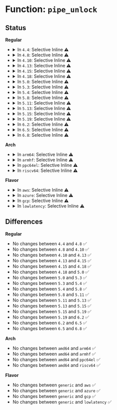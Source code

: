 # Function: <code>pipe_unlock</code>

## Status
<b>Regular</b>
<ul>
<li>
<details>
<summary>In <code>4.4</code>: Selective Inline ⚠️</summary>

```c
void pipe_unlock(struct pipe_inode_info *pipe);
```

**Collision:** Unique Global

**Inline:** Selective

**Transformation:** False

**Instances:**

```
In fs/pipe.c (ffffffff812149d0)
Location: fs/pipe.c:77
Inline: True
Inline callers:
  - fs/pipe.c:pipe_wait
Direct callers:
  - fs/splice.c:splice_to_pipe
  - fs/splice.c:vmsplice_to_user
  - fs/splice.c:iter_file_splice_write
  - fs/splice.c:splice_from_pipe
  - fs/splice.c:SyS_splice
  - fs/splice.c:SyS_splice
  - fs/splice.c:SyS_splice
  - fs/splice.c:SyS_splice
  - fs/splice.c:SyS_splice
  - fs/splice.c:SyS_splice
  - fs/splice.c:SyS_tee
  - fs/splice.c:SyS_tee
  - fs/splice.c:SyS_tee
  - fs/splice.c:SyS_tee
  - fs/splice.c:SyS_tee
  - fs/splice.c:SyS_tee
  - fs/coredump.c:do_coredump
  - fs/coredump.c:do_coredump
  - fs/fuse/dev.c:fuse_dev_splice_write
  - fs/fuse/dev.c:fuse_dev_splice_write
  - fs/fuse/dev.c:fuse_dev_splice_write
  - fs/fuse/dev.c:fuse_dev_splice_write
  - fs/fuse/dev.c:fuse_dev_splice_read
  - fs/fuse/dev.c:fuse_dev_splice_read
  - drivers/char/virtio_console.c:port_fops_splice_write
  - drivers/char/virtio_console.c:port_fops_splice_write
```
**Symbols:**

```
ffffffff812149d0-ffffffff812149e8: pipe_unlock (STB_GLOBAL)
```
</details>
</li>
<li>
<details>
<summary>In <code>4.8</code>: Selective Inline ⚠️</summary>

```c
void pipe_unlock(struct pipe_inode_info *pipe);
```

**Collision:** Unique Global

**Inline:** Selective

**Transformation:** False

**Instances:**

```
In fs/pipe.c (ffffffff8123bbc4)
Location: fs/pipe.c:78
Inline: True
Inline callers:
  - fs/pipe.c:pipe_wait
Direct callers:
  - fs/splice.c:SyS_tee
  - fs/splice.c:SyS_tee
  - fs/splice.c:SyS_tee
  - fs/splice.c:SyS_tee
  - fs/splice.c:SyS_tee
  - fs/splice.c:SyS_tee
  - fs/splice.c:SyS_splice
  - fs/splice.c:SyS_splice
  - fs/splice.c:SyS_splice
  - fs/splice.c:SyS_splice
  - fs/splice.c:SyS_splice
  - fs/splice.c:SyS_splice
  - fs/splice.c:vmsplice_to_user
  - fs/splice.c:iter_file_splice_write
  - fs/splice.c:splice_from_pipe
  - fs/splice.c:splice_to_pipe
  - fs/coredump.c:do_coredump
  - fs/coredump.c:do_coredump
  - fs/fuse/dev.c:fuse_dev_splice_write
  - fs/fuse/dev.c:fuse_dev_splice_write
  - fs/fuse/dev.c:fuse_dev_splice_write
  - fs/fuse/dev.c:fuse_dev_splice_write
  - fs/fuse/dev.c:fuse_dev_splice_read
  - fs/fuse/dev.c:fuse_dev_splice_read
  - drivers/char/virtio_console.c:port_fops_splice_write
  - drivers/char/virtio_console.c:port_fops_splice_write
```
**Symbols:**

```
ffffffff8123b760-ffffffff8123b778: pipe_unlock (STB_GLOBAL)
```
</details>
</li>
<li>
<details>
<summary>In <code>4.10</code>: Selective Inline ⚠️</summary>

```c
void pipe_unlock(struct pipe_inode_info *pipe);
```

**Collision:** Unique Global

**Inline:** Selective

**Transformation:** False

**Instances:**

```
In fs/pipe.c (ffffffff8124e964)
Location: fs/pipe.c:78
Inline: True
Inline callers:
  - fs/pipe.c:pipe_wait
Direct callers:
  - fs/splice.c:SyS_tee
  - fs/splice.c:SyS_tee
  - fs/splice.c:SyS_tee
  - fs/splice.c:SyS_tee
  - fs/splice.c:SyS_tee
  - fs/splice.c:SyS_tee
  - fs/splice.c:SyS_splice
  - fs/splice.c:SyS_splice
  - fs/splice.c:SyS_splice
  - fs/splice.c:SyS_splice
  - fs/splice.c:SyS_splice
  - fs/splice.c:SyS_splice
  - fs/splice.c:SyS_splice
  - fs/splice.c:vmsplice_to_pipe
  - fs/splice.c:vmsplice_to_pipe
  - fs/splice.c:vmsplice_to_user
  - fs/splice.c:iter_file_splice_write
  - fs/splice.c:splice_from_pipe
  - fs/coredump.c:do_coredump
  - fs/coredump.c:do_coredump
  - fs/fuse/dev.c:fuse_dev_splice_write
  - fs/fuse/dev.c:fuse_dev_splice_write
  - fs/fuse/dev.c:fuse_dev_splice_write
  - fs/fuse/dev.c:fuse_dev_splice_write
  - drivers/char/virtio_console.c:port_fops_splice_write
  - drivers/char/virtio_console.c:port_fops_splice_write
```
**Symbols:**

```
ffffffff8124e500-ffffffff8124e518: pipe_unlock (STB_GLOBAL)
```
</details>
</li>
<li>
<details>
<summary>In <code>4.13</code>: Selective Inline ⚠️</summary>

```c
void pipe_unlock(struct pipe_inode_info *pipe);
```

**Collision:** Unique Global

**Inline:** Selective

**Transformation:** False

**Instances:**

```
In fs/pipe.c (ffffffff8125a894)
Location: fs/pipe.c:78
Inline: True
Inline callers:
  - fs/pipe.c:pipe_wait
Direct callers:
  - fs/splice.c:SyS_tee
  - fs/splice.c:SyS_tee
  - fs/splice.c:SyS_tee
  - fs/splice.c:SyS_tee
  - fs/splice.c:SyS_tee
  - fs/splice.c:SyS_tee
  - fs/splice.c:SyS_tee
  - fs/splice.c:SyS_tee
  - fs/splice.c:SyS_splice
  - fs/splice.c:SyS_splice
  - fs/splice.c:SyS_splice
  - fs/splice.c:SyS_splice
  - fs/splice.c:SyS_splice
  - fs/splice.c:SyS_splice
  - fs/splice.c:SyS_splice
  - fs/splice.c:SyS_splice
  - fs/splice.c:SyS_splice
  - fs/splice.c:vmsplice_to_pipe
  - fs/splice.c:vmsplice_to_user
  - fs/splice.c:iter_file_splice_write
  - fs/splice.c:splice_from_pipe
  - fs/coredump.c:do_coredump
  - fs/coredump.c:do_coredump
  - fs/fuse/dev.c:fuse_dev_splice_write
  - fs/fuse/dev.c:fuse_dev_splice_write
  - fs/fuse/dev.c:fuse_dev_splice_write
  - fs/fuse/dev.c:fuse_dev_splice_write
  - drivers/char/virtio_console.c:port_fops_splice_write
  - drivers/char/virtio_console.c:port_fops_splice_write
```
**Symbols:**

```
ffffffff8125a490-ffffffff8125a4a9: pipe_unlock (STB_GLOBAL)
```
</details>
</li>
<li>
<details>
<summary>In <code>4.15</code>: Selective Inline ⚠️</summary>

```c
void pipe_unlock(struct pipe_inode_info *pipe);
```

**Collision:** Unique Global

**Inline:** Selective

**Transformation:** False

**Instances:**

```
In fs/pipe.c (ffffffff8127cc24)
Location: fs/pipe.c:79
Inline: True
Inline callers:
  - fs/pipe.c:pipe_wait
Direct callers:
  - fs/splice.c:SyS_tee
  - fs/splice.c:SyS_tee
  - fs/splice.c:SyS_tee
  - fs/splice.c:SyS_tee
  - fs/splice.c:SyS_tee
  - fs/splice.c:SyS_tee
  - fs/splice.c:SyS_tee
  - fs/splice.c:SyS_tee
  - fs/splice.c:SyS_splice
  - fs/splice.c:SyS_splice
  - fs/splice.c:SyS_splice
  - fs/splice.c:SyS_splice
  - fs/splice.c:SyS_splice
  - fs/splice.c:SyS_splice
  - fs/splice.c:SyS_splice
  - fs/splice.c:SyS_splice
  - fs/splice.c:SyS_splice
  - fs/splice.c:vmsplice_to_pipe
  - fs/splice.c:vmsplice_to_user
  - fs/splice.c:iter_file_splice_write
  - fs/splice.c:splice_from_pipe
  - fs/coredump.c:do_coredump
  - fs/coredump.c:do_coredump
  - fs/fuse/dev.c:fuse_dev_splice_write
  - fs/fuse/dev.c:fuse_dev_splice_write
  - fs/fuse/dev.c:fuse_dev_splice_write
  - fs/fuse/dev.c:fuse_dev_splice_write
  - drivers/char/virtio_console.c:port_fops_splice_write
  - drivers/char/virtio_console.c:port_fops_splice_write
```
**Symbols:**

```
ffffffff8127c790-ffffffff8127c7a9: pipe_unlock (STB_GLOBAL)
```
</details>
</li>
<li>
<details>
<summary>In <code>4.18</code>: Selective Inline ⚠️</summary>

```c
void pipe_unlock(struct pipe_inode_info *pipe);
```

**Collision:** Unique Global

**Inline:** Selective

**Transformation:** False

**Instances:**

```
In fs/pipe.c (ffffffff812a3bb4)
Location: fs/pipe.c:74
Inline: True
Inline callers:
  - fs/pipe.c:pipe_wait
Direct callers:
  - fs/splice.c:do_tee
  - fs/splice.c:do_tee
  - fs/splice.c:do_tee
  - fs/splice.c:do_tee
  - fs/splice.c:do_tee
  - fs/splice.c:do_tee
  - fs/splice.c:do_tee
  - fs/splice.c:do_tee
  - fs/splice.c:do_splice
  - fs/splice.c:do_splice
  - fs/splice.c:do_splice
  - fs/splice.c:do_splice
  - fs/splice.c:do_splice
  - fs/splice.c:do_splice
  - fs/splice.c:do_splice
  - fs/splice.c:do_splice
  - fs/splice.c:do_splice
  - fs/splice.c:iter_file_splice_write
  - fs/splice.c:splice_from_pipe
  - fs/coredump.c:do_coredump
  - fs/coredump.c:do_coredump
  - fs/fuse/dev.c:fuse_dev_splice_write
  - fs/fuse/dev.c:fuse_dev_splice_write
  - fs/fuse/dev.c:fuse_dev_splice_write
  - fs/fuse/dev.c:fuse_dev_splice_write
  - drivers/char/virtio_console.c:port_fops_splice_write
  - drivers/char/virtio_console.c:port_fops_splice_write
```
**Symbols:**

```
ffffffff812a3720-ffffffff812a3738: pipe_unlock (STB_GLOBAL)
```
</details>
</li>
<li>
<details>
<summary>In <code>5.0</code>: Selective Inline ⚠️</summary>

```c
void pipe_unlock(struct pipe_inode_info *pipe);
```

**Collision:** Unique Global

**Inline:** Selective

**Transformation:** False

**Instances:**

```
In fs/pipe.c (ffffffff812b8d04)
Location: fs/pipe.c:74
Inline: True
Inline callers:
  - fs/pipe.c:pipe_wait
Direct callers:
  - fs/splice.c:do_tee
  - fs/splice.c:do_tee
  - fs/splice.c:do_tee
  - fs/splice.c:do_tee
  - fs/splice.c:do_tee
  - fs/splice.c:do_tee
  - fs/splice.c:do_tee
  - fs/splice.c:do_tee
  - fs/splice.c:do_splice
  - fs/splice.c:do_splice
  - fs/splice.c:do_splice
  - fs/splice.c:do_splice
  - fs/splice.c:do_splice
  - fs/splice.c:do_splice
  - fs/splice.c:do_splice
  - fs/splice.c:do_splice
  - fs/splice.c:do_splice
  - fs/splice.c:iter_file_splice_write
  - fs/splice.c:splice_from_pipe
  - fs/coredump.c:do_coredump
  - fs/coredump.c:do_coredump
  - fs/fuse/dev.c:fuse_dev_splice_write
  - fs/fuse/dev.c:fuse_dev_splice_write
  - fs/fuse/dev.c:fuse_dev_splice_write
  - fs/fuse/dev.c:fuse_dev_splice_write
  - fs/fuse/dev.c:fuse_dev_splice_write
  - drivers/char/virtio_console.c:port_fops_splice_write
  - drivers/char/virtio_console.c:port_fops_splice_write
```
**Symbols:**

```
ffffffff812b8870-ffffffff812b8888: pipe_unlock (STB_GLOBAL)
```
</details>
</li>
<li>
<details>
<summary>In <code>5.3</code>: Selective Inline ⚠️</summary>

```c
void pipe_unlock(struct pipe_inode_info *pipe);
```

**Collision:** Unique Global

**Inline:** Selective

**Transformation:** False

**Instances:**

```
In fs/pipe.c (ffffffff812d58f1)
Location: fs/pipe.c:75
Inline: True
Inline callers:
  - fs/pipe.c:pipe_wait
Direct callers:
  - fs/splice.c:do_tee
  - fs/splice.c:do_tee
  - fs/splice.c:do_tee
  - fs/splice.c:do_tee
  - fs/splice.c:do_tee
  - fs/splice.c:do_tee
  - fs/splice.c:do_tee
  - fs/splice.c:do_tee
  - fs/splice.c:do_tee
  - fs/splice.c:do_tee
  - fs/splice.c:do_splice
  - fs/splice.c:do_splice
  - fs/splice.c:do_splice
  - fs/splice.c:do_splice
  - fs/splice.c:do_splice
  - fs/splice.c:do_splice
  - fs/splice.c:do_splice
  - fs/splice.c:do_splice
  - fs/splice.c:do_splice
  - fs/splice.c:do_splice
  - fs/splice.c:do_splice
  - fs/splice.c:iter_file_splice_write
  - fs/splice.c:splice_from_pipe
  - fs/coredump.c:do_coredump
  - fs/coredump.c:do_coredump
  - fs/fuse/dev.c:fuse_dev_splice_write
  - fs/fuse/dev.c:fuse_dev_splice_write
  - fs/fuse/dev.c:fuse_dev_splice_write
  - drivers/char/virtio_console.c:port_fops_splice_write
  - drivers/char/virtio_console.c:port_fops_splice_write
```
**Symbols:**

```
ffffffff812d53f0-ffffffff812d5408: pipe_unlock (STB_GLOBAL)
```
</details>
</li>
<li>
<details>
<summary>In <code>5.4</code>: Selective Inline ⚠️</summary>

```c
void pipe_unlock(struct pipe_inode_info *pipe);
```

**Collision:** Unique Global

**Inline:** Selective

**Transformation:** False

**Instances:**

```
In fs/pipe.c (ffffffff812e7461)
Location: fs/pipe.c:75
Inline: True
Inline callers:
  - fs/pipe.c:pipe_wait
Direct callers:
  - fs/splice.c:do_tee
  - fs/splice.c:do_tee
  - fs/splice.c:do_tee
  - fs/splice.c:do_tee
  - fs/splice.c:do_tee
  - fs/splice.c:do_tee
  - fs/splice.c:do_tee
  - fs/splice.c:do_tee
  - fs/splice.c:do_tee
  - fs/splice.c:do_tee
  - fs/splice.c:do_splice
  - fs/splice.c:do_splice
  - fs/splice.c:do_splice
  - fs/splice.c:do_splice
  - fs/splice.c:do_splice
  - fs/splice.c:do_splice
  - fs/splice.c:do_splice
  - fs/splice.c:do_splice
  - fs/splice.c:do_splice
  - fs/splice.c:do_splice
  - fs/splice.c:do_splice
  - fs/splice.c:iter_file_splice_write
  - fs/splice.c:splice_from_pipe
  - fs/coredump.c:do_coredump
  - fs/coredump.c:do_coredump
  - fs/fuse/dev.c:fuse_dev_splice_write
  - fs/fuse/dev.c:fuse_dev_splice_write
  - fs/fuse/dev.c:fuse_dev_splice_write
  - drivers/char/virtio_console.c:port_fops_splice_write
  - drivers/char/virtio_console.c:port_fops_splice_write
```
**Symbols:**

```
ffffffff812e6f60-ffffffff812e6f78: pipe_unlock (STB_GLOBAL)
```
</details>
</li>
<li>
<details>
<summary>In <code>5.8</code>: Selective Inline ⚠️</summary>

```c
void pipe_unlock(struct pipe_inode_info *pipe);
```

**Collision:** Unique Global

**Inline:** Selective

**Transformation:** False

**Instances:**

```
In fs/pipe.c (ffffffff8131ed16)
Location: fs/pipe.c:78
Inline: True
Inline callers:
  - fs/pipe.c:wait_for_partner
  - fs/pipe.c:pipe_wait_writable
  - fs/pipe.c:pipe_wait_readable
Direct callers:
  - kernel/watch_queue.c:watch_queue_set_filter
  - fs/splice.c:splice_pipe_to_pipe
  - fs/splice.c:splice_pipe_to_pipe
  - fs/splice.c:splice_pipe_to_pipe
  - fs/splice.c:splice_pipe_to_pipe
  - fs/splice.c:splice_pipe_to_pipe
  - fs/splice.c:splice_pipe_to_pipe
  - fs/splice.c:splice_pipe_to_pipe
  - fs/splice.c:splice_pipe_to_pipe
  - fs/splice.c:splice_pipe_to_pipe
  - fs/splice.c:splice_pipe_to_pipe
  - fs/splice.c:splice_pipe_to_pipe
  - fs/splice.c:splice_pipe_to_pipe
  - fs/splice.c:do_splice
  - fs/splice.c:direct_splice_actor
  - fs/splice.c:generic_splice_sendpage
  - fs/splice.c:iter_file_splice_write
  - fs/fuse/dev.c:fuse_dev_splice_write
  - fs/fuse/dev.c:fuse_dev_splice_write
  - fs/fuse/dev.c:fuse_dev_splice_write
  - drivers/char/virtio_console.c:port_fops_splice_write
  - drivers/char/virtio_console.c:port_fops_splice_write
```
**Symbols:**

```
ffffffff8131e7d0-ffffffff8131e7e8: pipe_unlock (STB_GLOBAL)
```
</details>
</li>
<li>
<details>
<summary>In <code>5.11</code>: Selective Inline ⚠️</summary>

```c
void pipe_unlock(struct pipe_inode_info *pipe);
```

**Collision:** Unique Global

**Inline:** Selective

**Transformation:** False

**Instances:**

```
In fs/pipe.c (ffffffff8132a243)
Location: fs/pipe.c:78
Inline: True
Inline callers:
  - fs/pipe.c:wait_for_partner
  - fs/pipe.c:pipe_wait_writable
  - fs/pipe.c:pipe_wait_readable
Direct callers:
  - kernel/watch_queue.c:watch_queue_set_filter
  - fs/splice.c:splice_pipe_to_pipe
  - fs/splice.c:splice_pipe_to_pipe
  - fs/splice.c:splice_pipe_to_pipe
  - fs/splice.c:splice_pipe_to_pipe
  - fs/splice.c:splice_pipe_to_pipe
  - fs/splice.c:splice_pipe_to_pipe
  - fs/splice.c:splice_pipe_to_pipe
  - fs/splice.c:splice_pipe_to_pipe
  - fs/splice.c:splice_pipe_to_pipe
  - fs/splice.c:splice_pipe_to_pipe
  - fs/splice.c:splice_pipe_to_pipe
  - fs/splice.c:splice_pipe_to_pipe
  - fs/splice.c:__do_sys_vmsplice
  - fs/splice.c:vmsplice_to_pipe
  - fs/splice.c:do_splice
  - fs/splice.c:generic_splice_sendpage
  - fs/splice.c:iter_file_splice_write
  - fs/fuse/dev.c:fuse_dev_splice_write
  - fs/fuse/dev.c:fuse_dev_splice_write
  - fs/fuse/dev.c:fuse_dev_splice_write
  - drivers/char/virtio_console.c:port_fops_splice_write
  - drivers/char/virtio_console.c:port_fops_splice_write
```
**Symbols:**

```
ffffffff81329d30-ffffffff81329d48: pipe_unlock (STB_GLOBAL)
```
</details>
</li>
<li>
<details>
<summary>In <code>5.13</code>: Selective Inline ⚠️</summary>

```c
void pipe_unlock(struct pipe_inode_info *pipe);
```

**Collision:** Unique Global

**Inline:** Selective

**Transformation:** False

**Instances:**

```
In fs/pipe.c (ffffffff813301f3)
Location: fs/pipe.c:93
Inline: True
Inline callers:
  - fs/pipe.c:wait_for_partner
  - fs/pipe.c:pipe_wait_writable
  - fs/pipe.c:pipe_wait_readable
Direct callers:
  - kernel/watch_queue.c:watch_queue_set_filter
  - fs/splice.c:do_tee
  - fs/splice.c:do_tee
  - fs/splice.c:do_tee
  - fs/splice.c:do_tee
  - fs/splice.c:do_tee
  - fs/splice.c:do_tee
  - fs/splice.c:splice_pipe_to_pipe
  - fs/splice.c:splice_pipe_to_pipe
  - fs/splice.c:splice_pipe_to_pipe
  - fs/splice.c:splice_pipe_to_pipe
  - fs/splice.c:splice_pipe_to_pipe
  - fs/splice.c:splice_pipe_to_pipe
  - fs/splice.c:splice_pipe_to_pipe
  - fs/splice.c:splice_pipe_to_pipe
  - fs/splice.c:splice_pipe_to_pipe
  - fs/splice.c:splice_pipe_to_pipe
  - fs/splice.c:splice_pipe_to_pipe
  - fs/splice.c:splice_pipe_to_pipe
  - fs/splice.c:__do_sys_vmsplice
  - fs/splice.c:__do_sys_vmsplice
  - fs/splice.c:splice_file_to_pipe
  - fs/splice.c:generic_splice_sendpage
  - fs/splice.c:iter_file_splice_write
  - fs/coredump.c:do_coredump
  - fs/coredump.c:do_coredump
  - fs/fuse/dev.c:fuse_dev_splice_write
  - fs/fuse/dev.c:fuse_dev_splice_write
  - fs/fuse/dev.c:fuse_dev_splice_write
  - drivers/char/virtio_console.c:port_fops_splice_write
  - drivers/char/virtio_console.c:port_fops_splice_write
```
**Symbols:**

```
ffffffff8132fcf0-ffffffff8132fd08: pipe_unlock (STB_GLOBAL)
```
</details>
</li>
<li>
<details>
<summary>In <code>5.15</code>: Selective Inline ⚠️</summary>

```c
void pipe_unlock(struct pipe_inode_info *pipe);
```

**Collision:** Unique Global

**Inline:** Selective

**Transformation:** False

**Instances:**

```
In fs/pipe.c (ffffffff8137d9b3)
Location: fs/pipe.c:93
Inline: True
Inline callers:
  - fs/pipe.c:wait_for_partner
  - fs/pipe.c:pipe_wait_writable
  - fs/pipe.c:pipe_wait_readable
Direct callers:
  - kernel/watch_queue.c:watch_queue_set_filter
  - fs/splice.c:do_tee
  - fs/splice.c:do_tee
  - fs/splice.c:do_tee
  - fs/splice.c:do_tee
  - fs/splice.c:do_tee
  - fs/splice.c:do_tee
  - fs/splice.c:splice_pipe_to_pipe
  - fs/splice.c:splice_pipe_to_pipe
  - fs/splice.c:splice_pipe_to_pipe
  - fs/splice.c:splice_pipe_to_pipe
  - fs/splice.c:splice_pipe_to_pipe
  - fs/splice.c:splice_pipe_to_pipe
  - fs/splice.c:splice_pipe_to_pipe
  - fs/splice.c:splice_pipe_to_pipe
  - fs/splice.c:splice_pipe_to_pipe
  - fs/splice.c:splice_pipe_to_pipe
  - fs/splice.c:splice_pipe_to_pipe
  - fs/splice.c:splice_pipe_to_pipe
  - fs/splice.c:__do_sys_vmsplice
  - fs/splice.c:__do_sys_vmsplice
  - fs/splice.c:splice_file_to_pipe
  - fs/splice.c:generic_splice_sendpage
  - fs/splice.c:iter_file_splice_write
  - fs/coredump.c:do_coredump
  - fs/coredump.c:do_coredump
  - fs/fuse/dev.c:fuse_dev_splice_write
  - fs/fuse/dev.c:fuse_dev_splice_write
  - fs/fuse/dev.c:fuse_dev_splice_write
  - drivers/char/virtio_console.c:port_fops_splice_write
  - drivers/char/virtio_console.c:port_fops_splice_write
```
**Symbols:**

```
ffffffff8137d4b0-ffffffff8137d4c8: pipe_unlock (STB_GLOBAL)
```
</details>
</li>
<li>
<details>
<summary>In <code>5.19</code>: Selective Inline ⚠️</summary>

```c
void pipe_unlock(struct pipe_inode_info *pipe);
```

**Collision:** Unique Global

**Inline:** Selective

**Transformation:** False

**Instances:**

```
In fs/pipe.c (ffffffff813fe053)
Location: fs/pipe.c:94
Inline: True
Inline callers:
  - fs/pipe.c:wait_for_partner
  - fs/pipe.c:pipe_wait_writable
  - fs/pipe.c:pipe_wait_readable
Direct callers:
  - kernel/watch_queue.c:watch_queue_set_filter
  - fs/splice.c:do_tee
  - fs/splice.c:do_tee
  - fs/splice.c:do_tee
  - fs/splice.c:do_tee
  - fs/splice.c:do_tee
  - fs/splice.c:do_tee
  - fs/splice.c:splice_pipe_to_pipe
  - fs/splice.c:splice_pipe_to_pipe
  - fs/splice.c:splice_pipe_to_pipe
  - fs/splice.c:splice_pipe_to_pipe
  - fs/splice.c:splice_pipe_to_pipe
  - fs/splice.c:splice_pipe_to_pipe
  - fs/splice.c:splice_pipe_to_pipe
  - fs/splice.c:splice_pipe_to_pipe
  - fs/splice.c:splice_pipe_to_pipe
  - fs/splice.c:splice_pipe_to_pipe
  - fs/splice.c:__do_sys_vmsplice
  - fs/splice.c:__do_sys_vmsplice
  - fs/splice.c:splice_file_to_pipe
  - fs/splice.c:generic_splice_sendpage
  - fs/splice.c:iter_file_splice_write
  - fs/coredump.c:do_coredump
  - fs/coredump.c:do_coredump
  - fs/fuse/dev.c:fuse_dev_splice_write
  - fs/fuse/dev.c:fuse_dev_splice_write
  - fs/fuse/dev.c:fuse_dev_splice_write
  - drivers/char/virtio_console.c:port_fops_splice_write
  - drivers/char/virtio_console.c:port_fops_splice_write
```
**Symbols:**

```
ffffffff813fd090-ffffffff813fd0b8: pipe_unlock (STB_GLOBAL)
```
</details>
</li>
<li>
<details>
<summary>In <code>6.2</code>: Selective Inline ⚠️</summary>

```c
void pipe_unlock(struct pipe_inode_info *pipe);
```

**Collision:** Unique Global

**Inline:** Selective

**Transformation:** False

**Instances:**

```
In fs/pipe.c (ffffffff81487c83)
Location: fs/pipe.c:94
Inline: True
Inline callers:
  - fs/pipe.c:wait_for_partner
  - fs/pipe.c:pipe_wait_writable
  - fs/pipe.c:pipe_wait_readable
Direct callers:
  - kernel/watch_queue.c:watch_queue_set_filter
  - fs/splice.c:do_tee
  - fs/splice.c:do_tee
  - fs/splice.c:do_tee
  - fs/splice.c:do_tee
  - fs/splice.c:do_tee
  - fs/splice.c:do_tee
  - fs/splice.c:splice_pipe_to_pipe
  - fs/splice.c:splice_pipe_to_pipe
  - fs/splice.c:splice_pipe_to_pipe
  - fs/splice.c:splice_pipe_to_pipe
  - fs/splice.c:splice_pipe_to_pipe
  - fs/splice.c:splice_pipe_to_pipe
  - fs/splice.c:splice_pipe_to_pipe
  - fs/splice.c:splice_pipe_to_pipe
  - fs/splice.c:splice_pipe_to_pipe
  - fs/splice.c:splice_pipe_to_pipe
  - fs/splice.c:__do_sys_vmsplice
  - fs/splice.c:__do_sys_vmsplice
  - fs/splice.c:splice_file_to_pipe
  - fs/splice.c:generic_splice_sendpage
  - fs/splice.c:iter_file_splice_write
  - fs/coredump.c:do_coredump
  - fs/coredump.c:do_coredump
  - fs/fuse/dev.c:fuse_dev_splice_write
  - fs/fuse/dev.c:fuse_dev_splice_write
  - fs/fuse/dev.c:fuse_dev_splice_write
  - drivers/char/virtio_console.c:port_fops_splice_write
  - drivers/char/virtio_console.c:port_fops_splice_write
```
**Symbols:**

```
ffffffff81486c10-ffffffff81486c38: pipe_unlock (STB_GLOBAL)
```
</details>
</li>
<li>
<details>
<summary>In <code>6.5</code>: Selective Inline ⚠️</summary>

```c
void pipe_unlock(struct pipe_inode_info *pipe);
```

**Collision:** Unique Global

**Inline:** Selective

**Transformation:** False

**Instances:**

```
In fs/pipe.c (ffffffff814bcb43)
Location: fs/pipe.c:94
Inline: True
Inline callers:
  - fs/pipe.c:wait_for_partner
  - fs/pipe.c:pipe_wait_writable
  - fs/pipe.c:pipe_wait_readable
Direct callers:
  - kernel/watch_queue.c:watch_queue_set_filter
  - fs/splice.c:do_tee
  - fs/splice.c:do_tee
  - fs/splice.c:do_tee
  - fs/splice.c:do_tee
  - fs/splice.c:do_tee
  - fs/splice.c:do_tee
  - fs/splice.c:splice_pipe_to_pipe
  - fs/splice.c:splice_pipe_to_pipe
  - fs/splice.c:splice_pipe_to_pipe
  - fs/splice.c:splice_pipe_to_pipe
  - fs/splice.c:splice_pipe_to_pipe
  - fs/splice.c:splice_pipe_to_pipe
  - fs/splice.c:splice_pipe_to_pipe
  - fs/splice.c:splice_pipe_to_pipe
  - fs/splice.c:splice_pipe_to_pipe
  - fs/splice.c:splice_pipe_to_pipe
  - fs/splice.c:__do_sys_vmsplice
  - fs/splice.c:vmsplice_to_pipe
  - fs/splice.c:splice_file_to_pipe
  - fs/splice.c:splice_to_socket
  - fs/splice.c:splice_to_socket
  - fs/splice.c:splice_to_socket
  - fs/splice.c:iter_file_splice_write
  - fs/splice.c:splice_from_pipe
  - fs/coredump.c:do_coredump
  - fs/coredump.c:do_coredump
  - fs/fuse/dev.c:fuse_dev_splice_write
  - fs/fuse/dev.c:fuse_dev_splice_write
  - fs/fuse/dev.c:fuse_dev_splice_write
  - drivers/char/virtio_console.c:port_fops_splice_write
  - drivers/char/virtio_console.c:port_fops_splice_write
```
**Symbols:**

```
ffffffff814bba00-ffffffff814bba28: pipe_unlock (STB_GLOBAL)
```
</details>
</li>
<li>
<details>
<summary>In <code>6.8</code>: Selective Inline ⚠️</summary>

```c
void pipe_unlock(struct pipe_inode_info *pipe);
```

**Collision:** Unique Global

**Inline:** Selective

**Transformation:** False

**Instances:**

```
In fs/pipe.c (ffffffff814eeff3)
Location: fs/pipe.c:94
Inline: True
Inline callers:
  - fs/pipe.c:wait_for_partner
  - fs/pipe.c:pipe_wait_writable
  - fs/pipe.c:pipe_wait_readable
Direct callers:
  - kernel/watch_queue.c:watch_queue_set_filter
  - fs/splice.c:do_tee
  - fs/splice.c:do_tee
  - fs/splice.c:do_tee
  - fs/splice.c:do_tee
  - fs/splice.c:do_tee
  - fs/splice.c:do_tee
  - fs/splice.c:splice_pipe_to_pipe
  - fs/splice.c:splice_pipe_to_pipe
  - fs/splice.c:splice_pipe_to_pipe
  - fs/splice.c:splice_pipe_to_pipe
  - fs/splice.c:splice_pipe_to_pipe
  - fs/splice.c:splice_pipe_to_pipe
  - fs/splice.c:splice_pipe_to_pipe
  - fs/splice.c:splice_pipe_to_pipe
  - fs/splice.c:splice_pipe_to_pipe
  - fs/splice.c:splice_pipe_to_pipe
  - fs/splice.c:__do_sys_vmsplice
  - fs/splice.c:vmsplice_to_pipe
  - fs/splice.c:splice_file_to_pipe
  - fs/splice.c:splice_to_socket
  - fs/splice.c:splice_to_socket
  - fs/splice.c:splice_to_socket
  - fs/splice.c:iter_file_splice_write
  - fs/splice.c:splice_from_pipe
  - fs/coredump.c:do_coredump
  - fs/coredump.c:do_coredump
  - fs/fuse/dev.c:fuse_dev_splice_write
  - fs/fuse/dev.c:fuse_dev_splice_write
  - fs/fuse/dev.c:fuse_dev_splice_write
  - drivers/char/virtio_console.c:port_fops_splice_write
  - drivers/char/virtio_console.c:port_fops_splice_write
```
**Symbols:**

```
ffffffff814edf90-ffffffff814edfb8: pipe_unlock (STB_GLOBAL)
```
</details>
</li>
</ul>
<b>Arch</b>
<ul>
<li>
<details>
<summary>In <code>arm64</code>: Selective Inline ⚠️</summary>

```c
void pipe_unlock(struct pipe_inode_info *pipe);
```

**Collision:** Unique Global

**Inline:** Selective

**Transformation:** False

**Instances:**

```
In fs/pipe.c (ffff80001039015c)
Location: fs/pipe.c:75
Inline: True
Inline callers:
  - fs/pipe.c:pipe_wait
Direct callers:
  - fs/splice.c:__arm64_sys_tee
  - fs/splice.c:__arm64_sys_tee
  - fs/splice.c:__arm64_sys_tee
  - fs/splice.c:__arm64_sys_tee
  - fs/splice.c:__arm64_sys_tee
  - fs/splice.c:__arm64_sys_tee
  - fs/splice.c:__arm64_sys_tee
  - fs/splice.c:__arm64_sys_tee
  - fs/splice.c:__arm64_sys_tee
  - fs/splice.c:__arm64_sys_tee
  - fs/splice.c:do_splice
  - fs/splice.c:do_splice
  - fs/splice.c:do_splice
  - fs/splice.c:do_splice
  - fs/splice.c:do_splice
  - fs/splice.c:do_splice
  - fs/splice.c:do_splice
  - fs/splice.c:do_splice
  - fs/splice.c:do_splice
  - fs/splice.c:do_splice
  - fs/splice.c:do_splice
  - fs/splice.c:iter_file_splice_write
  - fs/splice.c:splice_from_pipe
  - fs/coredump.c:do_coredump
  - fs/coredump.c:do_coredump
  - fs/fuse/dev.c:fuse_dev_splice_write
  - fs/fuse/dev.c:fuse_dev_splice_write
  - fs/fuse/dev.c:fuse_dev_splice_write
  - drivers/char/virtio_console.c:port_fops_splice_write
  - drivers/char/virtio_console.c:port_fops_splice_write
```
**Symbols:**

```
ffff80001038f8b8-ffff80001038f8f8: pipe_unlock (STB_GLOBAL)
```
</details>
</li>
<li>
<details>
<summary>In <code>armhf</code>: Selective Inline ⚠️</summary>

```c
void pipe_unlock(struct pipe_inode_info *pipe);
```

**Collision:** Unique Global

**Inline:** Selective

**Transformation:** False

**Instances:**

```
In fs/pipe.c (c0576bf4)
Location: fs/pipe.c:75
Inline: True
Inline callers:
  - fs/pipe.c:pipe_wait
Direct callers:
  - fs/splice.c:__se_sys_tee
  - fs/splice.c:__se_sys_tee
  - fs/splice.c:__se_sys_tee
  - fs/splice.c:__se_sys_tee
  - fs/splice.c:__se_sys_tee
  - fs/splice.c:__se_sys_tee
  - fs/splice.c:__se_sys_tee
  - fs/splice.c:__se_sys_tee
  - fs/splice.c:__se_sys_tee
  - fs/splice.c:__se_sys_tee
  - fs/splice.c:__do_sys_vmsplice
  - fs/splice.c:__do_sys_vmsplice
  - fs/splice.c:do_splice
  - fs/splice.c:do_splice
  - fs/splice.c:do_splice
  - fs/splice.c:do_splice
  - fs/splice.c:do_splice
  - fs/splice.c:do_splice
  - fs/splice.c:do_splice
  - fs/splice.c:do_splice
  - fs/splice.c:do_splice
  - fs/splice.c:do_splice
  - fs/splice.c:do_splice
  - fs/splice.c:iter_file_splice_write
  - fs/splice.c:splice_from_pipe
  - fs/coredump.c:do_coredump
  - fs/coredump.c:do_coredump
  - fs/fuse/dev.c:fuse_dev_splice_write
  - fs/fuse/dev.c:fuse_dev_splice_write
  - fs/fuse/dev.c:fuse_dev_splice_write
  - drivers/char/virtio_console.c:port_fops_splice_write
  - drivers/char/virtio_console.c:port_fops_splice_write
```
**Symbols:**

```
c0576594-c05765bc: pipe_unlock (STB_GLOBAL)
```
</details>
</li>
<li>
<details>
<summary>In <code>ppc64el</code>: Selective Inline ⚠️</summary>

```c
void pipe_unlock(struct pipe_inode_info *pipe);
```

**Collision:** Unique Global

**Inline:** Selective

**Transformation:** False

**Instances:**

```
In fs/pipe.c (c000000000487ba4)
Location: fs/pipe.c:75
Inline: True
Inline callers:
  - fs/pipe.c:pipe_wait
Direct callers:
  - fs/splice.c:__se_sys_tee
  - fs/splice.c:__se_sys_tee
  - fs/splice.c:__se_sys_tee
  - fs/splice.c:__se_sys_tee
  - fs/splice.c:__se_sys_tee
  - fs/splice.c:__se_sys_tee
  - fs/splice.c:__se_sys_tee
  - fs/splice.c:__se_sys_tee
  - fs/splice.c:__se_sys_tee
  - fs/splice.c:__se_sys_tee
  - fs/splice.c:do_splice
  - fs/splice.c:do_splice
  - fs/splice.c:do_splice
  - fs/splice.c:do_splice
  - fs/splice.c:do_splice
  - fs/splice.c:do_splice
  - fs/splice.c:do_splice
  - fs/splice.c:do_splice
  - fs/splice.c:do_splice
  - fs/splice.c:do_splice
  - fs/splice.c:do_splice
  - fs/splice.c:iter_file_splice_write
  - fs/splice.c:splice_from_pipe
  - fs/coredump.c:do_coredump
  - fs/coredump.c:do_coredump
  - fs/fuse/dev.c:fuse_dev_splice_write
  - fs/fuse/dev.c:fuse_dev_splice_write
  - fs/fuse/dev.c:fuse_dev_splice_write
  - drivers/char/virtio_console.c:port_fops_splice_write
  - drivers/char/virtio_console.c:port_fops_splice_write
```
**Symbols:**

```
c000000000487100-c000000000487140: pipe_unlock (STB_GLOBAL)
```
</details>
</li>
<li>
<details>
<summary>In <code>riscv64</code>: Selective Inline ⚠️</summary>

```c
void pipe_unlock(struct pipe_inode_info *pipe);
```

**Collision:** Unique Global

**Inline:** Selective

**Transformation:** False

**Instances:**

```
In fs/pipe.c (ffffffe00025fb6c)
Location: fs/pipe.c:75
Inline: True
Inline callers:
  - fs/pipe.c:pipe_wait
Direct callers:
  - fs/splice.c:__se_sys_tee
  - fs/splice.c:__se_sys_tee
  - fs/splice.c:__se_sys_tee
  - fs/splice.c:__se_sys_tee
  - fs/splice.c:__se_sys_tee
  - fs/splice.c:__se_sys_tee
  - fs/splice.c:__se_sys_tee
  - fs/splice.c:__se_sys_tee
  - fs/splice.c:__se_sys_tee
  - fs/splice.c:__se_sys_tee
  - fs/splice.c:__do_sys_vmsplice
  - fs/splice.c:__do_sys_vmsplice
  - fs/splice.c:do_splice
  - fs/splice.c:do_splice
  - fs/splice.c:do_splice
  - fs/splice.c:do_splice
  - fs/splice.c:do_splice
  - fs/splice.c:do_splice
  - fs/splice.c:do_splice
  - fs/splice.c:do_splice
  - fs/splice.c:do_splice
  - fs/splice.c:do_splice
  - fs/splice.c:do_splice
  - fs/splice.c:iter_file_splice_write
  - fs/splice.c:splice_from_pipe
  - fs/coredump.c:do_coredump
  - fs/coredump.c:do_coredump
  - fs/fuse/dev.c:fuse_dev_splice_write
  - fs/fuse/dev.c:fuse_dev_splice_write
  - fs/fuse/dev.c:fuse_dev_splice_write
  - drivers/char/virtio_console.c:port_fops_splice_write
  - drivers/char/virtio_console.c:port_fops_splice_write
```
**Symbols:**

```
ffffffe00025f522-ffffffe00025f55a: pipe_unlock (STB_GLOBAL)
```
</details>
</li>
</ul>
<b>Flavor</b>
<ul>
<li>
<details>
<summary>In <code>aws</code>: Selective Inline ⚠️</summary>

```c
void pipe_unlock(struct pipe_inode_info *pipe);
```

**Collision:** Unique Global

**Inline:** Selective

**Transformation:** False

**Instances:**

```
In fs/pipe.c (ffffffff812dfa41)
Location: fs/pipe.c:75
Inline: True
Inline callers:
  - fs/pipe.c:pipe_wait
Direct callers:
  - fs/splice.c:do_tee
  - fs/splice.c:do_tee
  - fs/splice.c:do_tee
  - fs/splice.c:do_tee
  - fs/splice.c:do_tee
  - fs/splice.c:do_tee
  - fs/splice.c:do_tee
  - fs/splice.c:do_tee
  - fs/splice.c:do_tee
  - fs/splice.c:do_tee
  - fs/splice.c:do_splice
  - fs/splice.c:do_splice
  - fs/splice.c:do_splice
  - fs/splice.c:do_splice
  - fs/splice.c:do_splice
  - fs/splice.c:do_splice
  - fs/splice.c:do_splice
  - fs/splice.c:do_splice
  - fs/splice.c:do_splice
  - fs/splice.c:do_splice
  - fs/splice.c:do_splice
  - fs/splice.c:iter_file_splice_write
  - fs/splice.c:splice_from_pipe
  - fs/coredump.c:do_coredump
  - fs/coredump.c:do_coredump
  - fs/fuse/dev.c:fuse_dev_splice_write
  - fs/fuse/dev.c:fuse_dev_splice_write
  - fs/fuse/dev.c:fuse_dev_splice_write
  - drivers/char/virtio_console.c:port_fops_splice_write
  - drivers/char/virtio_console.c:port_fops_splice_write
```
**Symbols:**

```
ffffffff812df540-ffffffff812df558: pipe_unlock (STB_GLOBAL)
```
</details>
</li>
<li>
<details>
<summary>In <code>azure</code>: Selective Inline ⚠️</summary>

```c
void pipe_unlock(struct pipe_inode_info *pipe);
```

**Collision:** Unique Global

**Inline:** Selective

**Transformation:** False

**Instances:**

```
In fs/pipe.c (ffffffff812d0681)
Location: fs/pipe.c:75
Inline: True
Inline callers:
  - fs/pipe.c:pipe_wait
Direct callers:
  - fs/splice.c:do_tee
  - fs/splice.c:do_tee
  - fs/splice.c:do_tee
  - fs/splice.c:do_tee
  - fs/splice.c:do_tee
  - fs/splice.c:do_tee
  - fs/splice.c:do_tee
  - fs/splice.c:do_tee
  - fs/splice.c:do_tee
  - fs/splice.c:do_tee
  - fs/splice.c:do_splice
  - fs/splice.c:do_splice
  - fs/splice.c:do_splice
  - fs/splice.c:do_splice
  - fs/splice.c:do_splice
  - fs/splice.c:do_splice
  - fs/splice.c:do_splice
  - fs/splice.c:do_splice
  - fs/splice.c:do_splice
  - fs/splice.c:do_splice
  - fs/splice.c:do_splice
  - fs/splice.c:iter_file_splice_write
  - fs/splice.c:splice_from_pipe
  - fs/coredump.c:do_coredump
  - fs/coredump.c:do_coredump
  - fs/fuse/dev.c:fuse_dev_splice_write
  - fs/fuse/dev.c:fuse_dev_splice_write
  - fs/fuse/dev.c:fuse_dev_splice_write
  - drivers/char/virtio_console.c:port_fops_splice_write
  - drivers/char/virtio_console.c:port_fops_splice_write
```
**Symbols:**

```
ffffffff812d0180-ffffffff812d0198: pipe_unlock (STB_GLOBAL)
```
</details>
</li>
<li>
<details>
<summary>In <code>gcp</code>: Selective Inline ⚠️</summary>

```c
void pipe_unlock(struct pipe_inode_info *pipe);
```

**Collision:** Unique Global

**Inline:** Selective

**Transformation:** False

**Instances:**

```
In fs/pipe.c (ffffffff812dd851)
Location: fs/pipe.c:75
Inline: True
Inline callers:
  - fs/pipe.c:pipe_wait
Direct callers:
  - fs/splice.c:do_tee
  - fs/splice.c:do_tee
  - fs/splice.c:do_tee
  - fs/splice.c:do_tee
  - fs/splice.c:do_tee
  - fs/splice.c:do_tee
  - fs/splice.c:do_tee
  - fs/splice.c:do_tee
  - fs/splice.c:do_tee
  - fs/splice.c:do_tee
  - fs/splice.c:do_splice
  - fs/splice.c:do_splice
  - fs/splice.c:do_splice
  - fs/splice.c:do_splice
  - fs/splice.c:do_splice
  - fs/splice.c:do_splice
  - fs/splice.c:do_splice
  - fs/splice.c:do_splice
  - fs/splice.c:do_splice
  - fs/splice.c:do_splice
  - fs/splice.c:do_splice
  - fs/splice.c:iter_file_splice_write
  - fs/splice.c:splice_from_pipe
  - fs/coredump.c:do_coredump
  - fs/coredump.c:do_coredump
  - fs/fuse/dev.c:fuse_dev_splice_write
  - fs/fuse/dev.c:fuse_dev_splice_write
  - fs/fuse/dev.c:fuse_dev_splice_write
  - drivers/char/virtio_console.c:port_fops_splice_write
  - drivers/char/virtio_console.c:port_fops_splice_write
```
**Symbols:**

```
ffffffff812dd350-ffffffff812dd368: pipe_unlock (STB_GLOBAL)
```
</details>
</li>
<li>
<details>
<summary>In <code>lowlatency</code>: Selective Inline ⚠️</summary>

```c
void pipe_unlock(struct pipe_inode_info *pipe);
```

**Collision:** Unique Global

**Inline:** Selective

**Transformation:** False

**Instances:**

```
In fs/pipe.c (ffffffff812ee7d1)
Location: fs/pipe.c:75
Inline: True
Inline callers:
  - fs/pipe.c:pipe_wait
Direct callers:
  - fs/splice.c:do_tee
  - fs/splice.c:do_tee
  - fs/splice.c:do_tee
  - fs/splice.c:do_tee
  - fs/splice.c:do_tee
  - fs/splice.c:do_tee
  - fs/splice.c:do_tee
  - fs/splice.c:do_tee
  - fs/splice.c:do_tee
  - fs/splice.c:do_tee
  - fs/splice.c:do_splice
  - fs/splice.c:do_splice
  - fs/splice.c:do_splice
  - fs/splice.c:do_splice
  - fs/splice.c:do_splice
  - fs/splice.c:do_splice
  - fs/splice.c:do_splice
  - fs/splice.c:do_splice
  - fs/splice.c:do_splice
  - fs/splice.c:do_splice
  - fs/splice.c:do_splice
  - fs/splice.c:iter_file_splice_write
  - fs/splice.c:splice_from_pipe
  - fs/coredump.c:do_coredump
  - fs/coredump.c:do_coredump
  - fs/fuse/dev.c:fuse_dev_splice_write
  - fs/fuse/dev.c:fuse_dev_splice_write
  - fs/fuse/dev.c:fuse_dev_splice_write
  - drivers/char/virtio_console.c:port_fops_splice_write
  - drivers/char/virtio_console.c:port_fops_splice_write
```
**Symbols:**

```
ffffffff812ee2e0-ffffffff812ee2f8: pipe_unlock (STB_GLOBAL)
```
</details>
</li>
</ul>

## Differences
<b>Regular</b>
<ul>
<li>
No changes between <code>4.4</code> and <code>4.8</code> ✅
</li>
<li>
No changes between <code>4.8</code> and <code>4.10</code> ✅
</li>
<li>
No changes between <code>4.10</code> and <code>4.13</code> ✅
</li>
<li>
No changes between <code>4.13</code> and <code>4.15</code> ✅
</li>
<li>
No changes between <code>4.15</code> and <code>4.18</code> ✅
</li>
<li>
No changes between <code>4.18</code> and <code>5.0</code> ✅
</li>
<li>
No changes between <code>5.0</code> and <code>5.3</code> ✅
</li>
<li>
No changes between <code>5.3</code> and <code>5.4</code> ✅
</li>
<li>
No changes between <code>5.4</code> and <code>5.8</code> ✅
</li>
<li>
No changes between <code>5.8</code> and <code>5.11</code> ✅
</li>
<li>
No changes between <code>5.11</code> and <code>5.13</code> ✅
</li>
<li>
No changes between <code>5.13</code> and <code>5.15</code> ✅
</li>
<li>
No changes between <code>5.15</code> and <code>5.19</code> ✅
</li>
<li>
No changes between <code>5.19</code> and <code>6.2</code> ✅
</li>
<li>
No changes between <code>6.2</code> and <code>6.5</code> ✅
</li>
<li>
No changes between <code>6.5</code> and <code>6.8</code> ✅
</li>
</ul>
<b>Arch</b>
<ul>
<li>
No changes between <code>amd64</code> and <code>arm64</code> ✅
</li>
<li>
No changes between <code>amd64</code> and <code>armhf</code> ✅
</li>
<li>
No changes between <code>amd64</code> and <code>ppc64el</code> ✅
</li>
<li>
No changes between <code>amd64</code> and <code>riscv64</code> ✅
</li>
</ul>
<b>Flavor</b>
<ul>
<li>
No changes between <code>generic</code> and <code>aws</code> ✅
</li>
<li>
No changes between <code>generic</code> and <code>azure</code> ✅
</li>
<li>
No changes between <code>generic</code> and <code>gcp</code> ✅
</li>
<li>
No changes between <code>generic</code> and <code>lowlatency</code> ✅
</li>
</ul>
